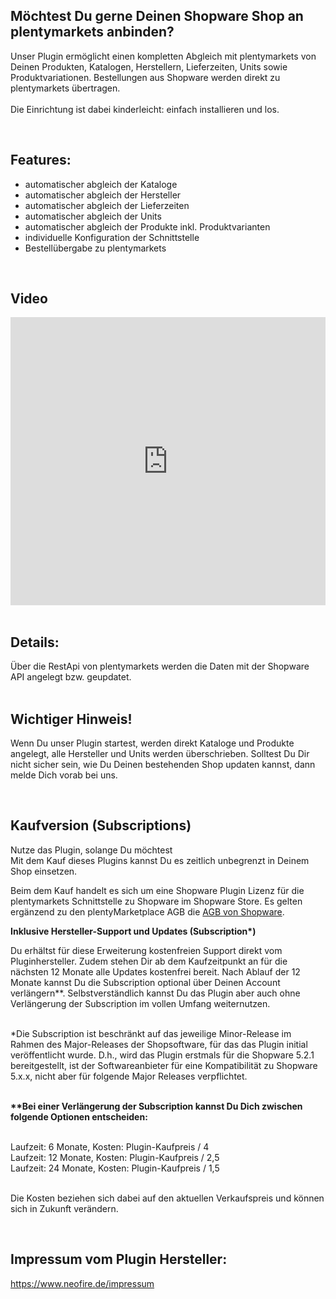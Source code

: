 <h2><b>Möchtest Du gerne Deinen Shopware Shop an plentymarkets anbinden?</b></h2>Unser Plugin ermöglicht einen kompletten Abgleich mit plentymarkets von Deinen Produkten, Katalogen, Herstellern, Lieferzeiten, Units sowie Produktvariationen. Bestellungen aus Shopware werden direkt zu plentymarkets übertragen. <br><br>Die Einrichtung ist dabei kinderleicht: einfach installieren und los.<p><br></p><h2>Features:</h2><p></p><ul><li>automatischer abgleich der Kataloge<br></li><li>automatischer abgleich der Hersteller</li><li>automatischer abgleich der Lieferzeiten</li><li>automatischer abgleich der Units</li><li>automatischer abgleich der Produkte inkl. Produktvarianten</li><li>individuelle Konfiguration der Schnittstelle</li><li>Bestellübergabe zu plentymarkets</li></ul><br><h2>Video</h2>
<iframe width="100%" height="461px" src="https://www.youtube.com/embed/hBfd9n_nuXc" frameborder="0" allow="autoplay; encrypted-media" allowfullscreen></iframe><br><br><h2>Details<b>:</b></h2>Über die RestApi von plentymarkets werden die Daten mit der Shopware API angelegt bzw. geupdatet.<br><br><h2>Wichtiger Hinweis!</h2><p>Wenn Du unser Plugin startest, werden direkt Kataloge und Produkte angelegt, alle Hersteller und Units werden überschrieben. Solltest Du Dir nicht sicher sein, wie Du Deinen bestehenden Shop updaten kannst, dann melde Dich vorab bei uns.</p><br><h2>Kaufversion (Subscriptions)</h2>Nutze das Plugin, solange Du möchtest<br>
Mit dem Kauf dieses Plugins kannst Du es zeitlich unbegrenzt in Deinem Shop einsetzen.<br>

Beim dem Kauf handelt es sich um eine Shopware Plugin Lizenz für die plentymarkets Schnittstelle zu Shopware im Shopware Store. Es gelten ergänzend zu den plentyMarketplace AGB die <a href="https://www.shopware.com/de/gtc" target="_blank">AGB von Shopware</a>.<br>

<b>Inklusive Hersteller-Support und Updates (Subscription*)</b><br>


Du erhältst für diese Erweiterung kostenfreien Support direkt vom Pluginhersteller. Zudem stehen Dir ab dem Kaufzeitpunkt an für die nächsten 12 Monate alle Updates kostenfrei bereit. Nach Ablauf der 12 Monate kannst Du die Subscription optional über Deinen Account verlängern**. Selbstverständlich kannst Du das Plugin aber auch ohne Verlängerung der Subscription im vollen Umfang weiternutzen.<br><br>

*Die Subscription ist beschränkt auf das jeweilige Minor-Release im Rahmen des Major-Releases der Shopsoftware, für das das Plugin initial veröffentlicht wurde. D.h., wird das Plugin erstmals für die Shopware 5.2.1 bereitgestellt, ist der Softwareanbieter für eine Kompatibilität zu Shopware 5.x.x, nicht aber für folgende Major Releases verpflichtet.<br><br>


<b>**Bei einer Verlängerung der Subscription kannst Du Dich zwischen folgende Optionen entscheiden:</b><br><br>

Laufzeit: 6 Monate, Kosten: Plugin-Kaufpreis / 4<br>
Laufzeit: 12 Monate, Kosten: Plugin-Kaufpreis / 2,5<br>
Laufzeit: 24 Monate, Kosten: Plugin-Kaufpreis / 1,5<br><br>

Die Kosten beziehen sich dabei auf den aktuellen Verkaufspreis und können sich in Zukunft verändern.



<br><h2>Impressum vom Plugin Hersteller:</h2><a target="_blank" href="https://www.neofire.de/impressum">https://www.neofire.de/impressum</a><br><p></p>
